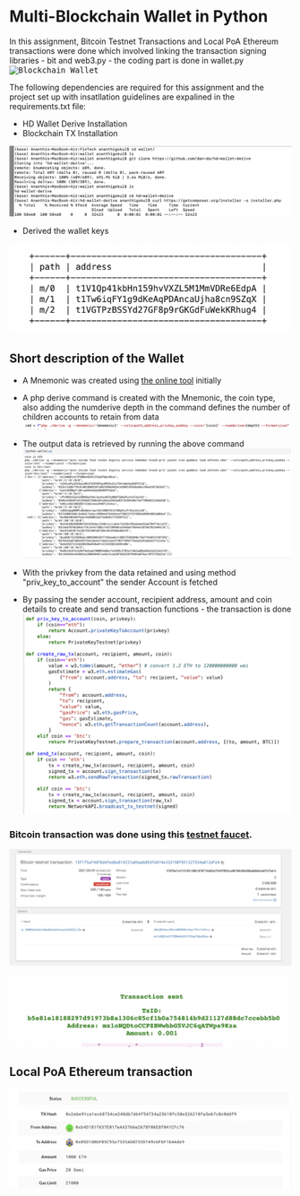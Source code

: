 # Multi-Blockchain Wallet in Python
In this assignment, Bitcoin Testnet Transactions and Local PoA Ethereum transactions were done which involved linking the transaction signing libraries - bit and web3.py - the coding part is done in wallet.py
<kbd>![Blockchain Wallet](Screenshots/newtons-coin-cradle.jpeg)

The following dependencies are required for this assignment and the project set up with insatllation guidelines are expalined in the requirements.txt file:
 - HD Wallet Derive Installation
 - Blockchain TX Installation
 
 <kbd>![Command](Screenshots/hd-wallet-derive-cmd-line.png)
  
- Derived the wallet keys
  
<kbd>![Command](Screenshots/hd-wallet-derive.png)

 ## Short description of the Wallet
 
- A Mnemonic was created using [the online tool](https://iancoleman.io/bip39/) initially 
 
- A php derive command is created with the Mnemonic, the coin type, also adding the numderive depth in the command defines the number of children accounts to retain from data 
<kbd>![Command](Screenshots/command.png)
 
- The output data is retrieved by running the above command 
 <kbd>![Derive](Screenshots/derive-output.png)
  
- With the privkey from the data retained and using method "priv_key_to_account" the sender Account is fetched
- By passing the sender account, recipient address, amount and coin details to create and send transaction functions - the transaction is done 
 <kbd>![Command](Screenshots/code-def-transactions.png) 

### Bitcoin transaction was done using this [testnet faucet](https://testnet-faucet.mempool.co/).
<kbd>![Bitcoin Transaction](Screenshots/bitcoin-testnet-transaction.png)
 
<kbd>![Wallet](Screenshots/transaction-faucet.png)
 
## Local PoA Ethereum transaction
<kbd>![Transaction-Success](Screenshots/Transaction-success-wallet.png)
<kbd>![Transaction](Screenshots/transaction-wallet.png)
